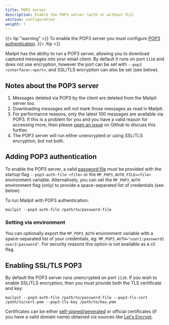 ```yaml
---
title: POP3 server
description: Enable the POP3 server (with or without TLS)
section: configuration
weight: 7
---
```


{{< tip "warning" >}}
To enable the POP3 server you must configure [POP3 authentication](#adding-pop3-authentication).
{{< /tip >}}

Mailpit has the ability to run a POP3 server, allowing you to download captured messages into your email client. By default it runs on port `1110` and does not use encryption, however the port can be set with `--pop3 <interface>:<port>`, and SSL/TLS encryption can also be set (see below).


## Notes about the POP3 server

1. Messages deleted via POP3 by the client are deleted from the Mailpit server too.
2. Downloading messages will *not* mark those messages as read in Mailpit.
3. For performance reasons, only the latest 100 messages are available via POP3. If this is a problem for you and you have a valid reason for accessing more, then please [open an issue](https://github.com/axllent/mailpit/issues) on Github to discuss this further.
4. The POP3 server will run either unencrypted *or* using SSL/TLS encryption, but not both.


## Adding POP3 authentication

To enable the POP3 server, a valid [password file](../passwords/) must be provided with the startup flag `--pop3-auth-file <file>` or the `MP_POP3_AUTH_FILE=<file>` environment variable.
Alternatively, you can set the `MP_POP3_AUTH` environment flag (only) to provide a space-separated list of credentials (see below).

To run Mailpit with POP3 authentication:

```shell
mailpit --pop3-auth-file /path/to/password-file
```


### Setting via environment

You can optionally export the `MP_POP3_AUTH` environment variable with a space-separated list of your credentials, eg: `MP_POP3_AUTH="user1:password1 user2:password"`. For security reasons this option is not available as a cli flag.


## Enabling SSL/TLS POP3

By default the POP3 server runs unencrypted on port `1110`. If you wish to enable SSL/TLS encryption, then you must provide both the TLS certificate and key:

```shell
mailpit --pop3-auth-file /path/to/password-file --pop3-tls-cert /path/to/cert.pem --pop3-tls-key /path/to/key.pem 
```

Certificates can be either [self-signed/generated](../certificates/) or official certificates (if you have a valid domain name) obtained via sources like [Let's Encrypt](https://letsencrypt.org/).

